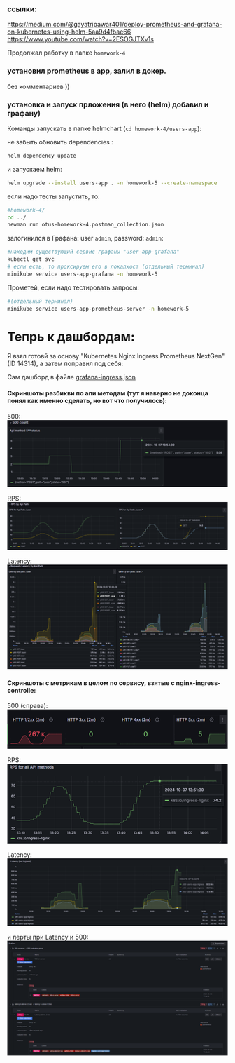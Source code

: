 ### ссылки:

https://medium.com/@gayatripawar401/deploy-prometheus-and-grafana-on-kubernetes-using-helm-5aa9d4fbae66
https://www.youtube.com/watch?v=2ESOGJTXv1s

Продолжал работку в папке `homework-4`

### установил prometheus в app, залил в докер.

без комментариев ))

### установка и запуск прложения (в него (helm) добавил и графану)

Команды запускать в папке helmchart (`cd homework-4/users-app`):

не забыть обновить dependencies :

```bash
helm dependency update
```

и запускаем helm:

```bash
helm upgrade --install users-app . -n homework-5 --create-namespace
```

если надо тесты запустить, то:

```bash
#homework-4/
cd ../
newman run otus-homework-4.postman_collection.json
```

залогинился в Графана:
user `admin`, password: `admin`:

```bash
#находим существующий сервис графаны "user-app-grafana"
kubectl get svc
# если есть, то проксируем его в локалхост (отдельный терминал)
minikube service users-app-grafana -n homework-5
```

Прометей, если надо тестировать запросы:

```bash
#(отдельный терминал)
minikube service users-app-prometheus-server -n homework-5
```

# Тепрь к дашбордам:

Я взял готовй за основу "Kubernetes Nginx Ingress Prometheus NextGen" (ID 14314), а затем поправил под себя:

Сам дашборд в файле [grafana-ingress.json](grafana-ingress.json)

#### Скриншоты разбикви по апи методам (тут я наверно не доконца понял как именно сделать, но вот что получилось):

500:
![alt text](image-2.png)

RPS:
![alt text](image-3.png)

Latency:
![alt text](image-4.png)

#### Скриншоты с метрикам в целом по сервису, взятые с nginx-ingress-controlle:

500 (справа):
![alt text](image-5.png)

RPS:
![alt text](image-8.png)

Latency:
![alt text](image-7.png)

и лерты при Latency и 500:
![alt text](image-9.png)
